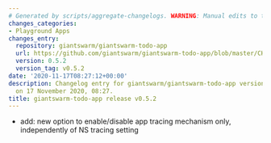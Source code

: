 ```yaml
---
# Generated by scripts/aggregate-changelogs. WARNING: Manual edits to this files will be overwritten.
changes_categories:
- Playground Apps
changes_entry:
  repository: giantswarm/giantswarm-todo-app
  url: https://github.com/giantswarm/giantswarm-todo-app/blob/master/CHANGELOG.md#052---2020-11-16
  version: 0.5.2
  version_tag: v0.5.2
date: '2020-11-17T08:27:12+00:00'
description: Changelog entry for giantswarm/giantswarm-todo-app version 0.5.2, published
  on 17 November 2020, 08:27.
title: giantswarm-todo-app release v0.5.2
---
```


- add: new option to enable/disable app tracing mechanism only, independently of NS tracing setting
